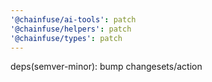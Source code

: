 ```yaml
---
'@chainfuse/ai-tools': patch
'@chainfuse/helpers': patch
'@chainfuse/types': patch
---
```


deps(semver-minor): bump changesets/action
